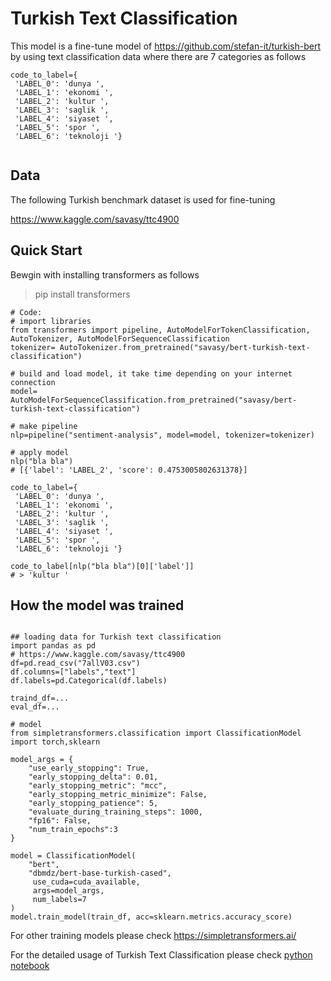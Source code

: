 # Turkish Text Classification

This model is a fine-tune model of https://github.com/stefan-it/turkish-bert by using text classification data where there are 7 categories as follows

```
code_to_label={
 'LABEL_0': 'dunya ',
 'LABEL_1': 'ekonomi ',
 'LABEL_2': 'kultur ',
 'LABEL_3': 'saglik ',
 'LABEL_4': 'siyaset ',
 'LABEL_5': 'spor ',
 'LABEL_6': 'teknoloji '}
 
 ```


## Data 
The following Turkish benchmark dataset is used for fine-tuning

https://www.kaggle.com/savasy/ttc4900

## Quick Start

Bewgin with installing transformers as follows
> pip install transformers

```
# Code:
# import libraries
from transformers import pipeline, AutoModelForTokenClassification, AutoTokenizer, AutoModelForSequenceClassification
tokenizer= AutoTokenizer.from_pretrained("savasy/bert-turkish-text-classification")

# build and load model, it take time depending on your internet connection
model= AutoModelForSequenceClassification.from_pretrained("savasy/bert-turkish-text-classification")

# make pipeline
nlp=pipeline("sentiment-analysis", model=model, tokenizer=tokenizer)

# apply model
nlp("bla bla")
# [{'label': 'LABEL_2', 'score': 0.4753005802631378}]

code_to_label={
 'LABEL_0': 'dunya ',
 'LABEL_1': 'ekonomi ',
 'LABEL_2': 'kultur ',
 'LABEL_3': 'saglik ',
 'LABEL_4': 'siyaset ',
 'LABEL_5': 'spor ',
 'LABEL_6': 'teknoloji '}
 
code_to_label[nlp("bla bla")[0]['label']]
# > 'kultur '
```

## How the model was trained

```

## loading data for Turkish text classification
import pandas as pd
# https://www.kaggle.com/savasy/ttc4900
df=pd.read_csv("7allV03.csv")
df.columns=["labels","text"]
df.labels=pd.Categorical(df.labels)

traind_df=...
eval_df=...

# model
from simpletransformers.classification import ClassificationModel
import torch,sklearn

model_args = {
    "use_early_stopping": True,
    "early_stopping_delta": 0.01,
    "early_stopping_metric": "mcc",
    "early_stopping_metric_minimize": False,
    "early_stopping_patience": 5,
    "evaluate_during_training_steps": 1000,
    "fp16": False,
    "num_train_epochs":3
}

model = ClassificationModel(
    "bert", 
    "dbmdz/bert-base-turkish-cased",
     use_cuda=cuda_available, 
     args=model_args, 
     num_labels=7
)
model.train_model(train_df, acc=sklearn.metrics.accuracy_score)
```
For other training models please check https://simpletransformers.ai/


For the detailed usage of Turkish Text Classification please check [python notebook](https://github.com/savasy/TurkishTextClassification/blob/master/Bert_base_Text_Classification_for_Turkish.ipynb)
